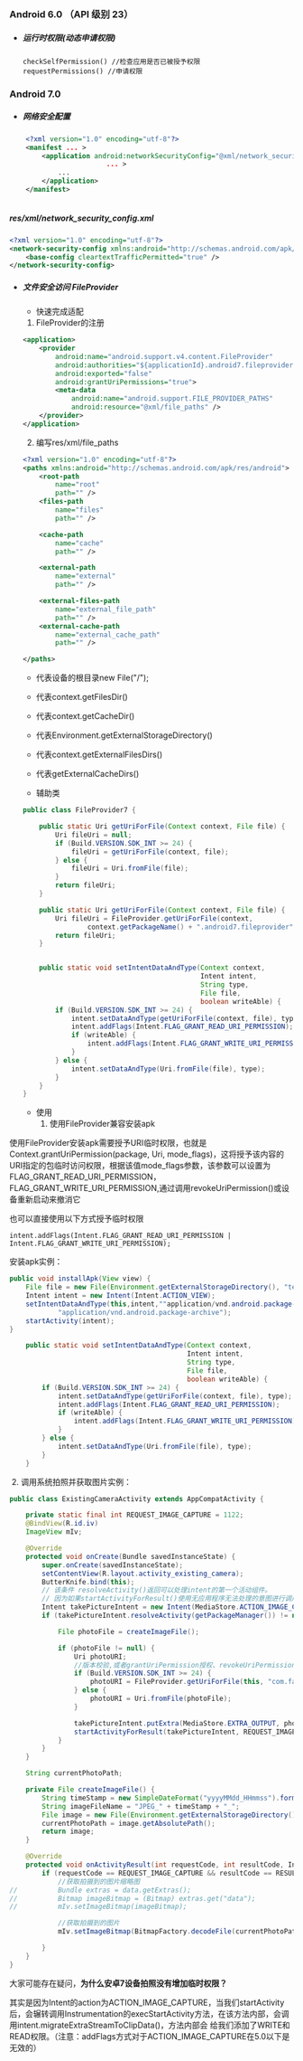 

### Android 6.0 （API 级别 23）

- ##### 运行时权限(动态申请权限)

  ```
  checkSelfPermission() //检查应用是否已被授予权限
  requestPermissions() //申请权限
  ```

### Android 7.0

- ##### 网络安全配置

```xml
    <?xml version="1.0" encoding="utf-8"?>
    <manifest ... >
        <application android:networkSecurityConfig="@xml/network_security_config"
                        ... >
            ...
        </application>
    </manifest>
    
```

##### res/xml/network_security_config.xml

```xml
<?xml version="1.0" encoding="utf-8"?>
<network-security-config xmlns:android="http://schemas.android.com/apk/res/android">
    <base-config cleartextTrafficPermitted="true" />
</network-security-config>
```



- ##### 文件安全访问 FileProvider

  - 快速完成适配

  1. FileProvider的注册

  ```xml
  <application>
      <provider
          android:name="android.support.v4.content.FileProvider"
          android:authorities="${applicationId}.android7.fileprovider"
          android:exported="false"
          android:grantUriPermissions="true">
          <meta-data
              android:name="android.support.FILE_PROVIDER_PATHS"
              android:resource="@xml/file_paths" />
      </provider>
  </application>
  ```

  2. 编写res/xml/file_paths

  ```xml
  <?xml version="1.0" encoding="utf-8"?>
  <paths xmlns:android="http://schemas.android.com/apk/res/android">
      <root-path
          name="root"
          path="" />
      <files-path
          name="files"
          path="" />
  
      <cache-path
          name="cache"
          path="" />
  
      <external-path
          name="external"
          path="" />
  
      <external-files-path
          name="external_file_path"
          path="" />
      <external-cache-path
          name="external_cache_path"
          path="" />
  
  </paths>
  ```

  - <root-path/> 代表设备的根目录new File("/");

  - <files-path/> 代表context.getFilesDir()

  - <cache-path/> 代表context.getCacheDir()

  - <external-path/> 代表Environment.getExternalStorageDirectory()

  - <external-files-path>代表context.getExternalFilesDirs()

  - <external-cache-path>代表getExternalCacheDirs()

  

  - 辅助类

  ```java
  public class FileProvider7 {
  
      public static Uri getUriForFile(Context context, File file) {
          Uri fileUri = null;
          if (Build.VERSION.SDK_INT >= 24) {
              fileUri = getUriForFile(context, file);
          } else {
              fileUri = Uri.fromFile(file);
          }
          return fileUri;
      }
  
      public static Uri getUriForFile(Context context, File file) {
          Uri fileUri = FileProvider.getUriForFile(context,
                  context.getPackageName() + ".android7.fileprovider",file);
          return fileUri;
      }
  
  
      public static void setIntentDataAndType(Context context,
                                              Intent intent,
                                              String type,
                                              File file,
                                              boolean writeAble) {
          if (Build.VERSION.SDK_INT >= 24) {
              intent.setDataAndType(getUriForFile(context, file), type);
              intent.addFlags(Intent.FLAG_GRANT_READ_URI_PERMISSION);
              if (writeAble) {
                  intent.addFlags(Intent.FLAG_GRANT_WRITE_URI_PERMISSION);
              }
          } else {
              intent.setDataAndType(Uri.fromFile(file), type);
          }
      }
  }
  ```

  - 使用
    1. 使用FileProvider兼容安装apk

使用FileProvider安装apk需要授予URI临时权限，也就是Context.grantUriPermission(package, Uri, mode_flags)，这将授予该内容的URI指定的包临时访问权限，根据该值mode_flags参数，该参数可以设置为 FLAG_GRANT_READ_URI_PERMISSION，FLAG_GRANT_WRITE_URI_PERMISSION,通过调用revokeUriPermission()或设备重新启动来撤消它

也可以直接使用以下方式授予临时权限



```undefined
intent.addFlags(Intent.FLAG_GRANT_READ_URI_PERMISSION |
Intent.FLAG_GRANT_WRITE_URI_PERMISSION);
```

安装apk实例：

```java
public void installApk(View view) {
    File file = new File(Environment.getExternalStorageDirectory(), "testandroid7-debug.apk");
    Intent intent = new Intent(Intent.ACTION_VIEW);
    setIntentDataAndType(this,intent,""application/vnd.android.package-archive",file,true);
            "application/vnd.android.package-archive");
    startActivity(intent);
}

    public static void setIntentDataAndType(Context context,
                                            Intent intent,
                                            String type,
                                            File file,
                                            boolean writeAble) {
        if (Build.VERSION.SDK_INT >= 24) {
            intent.setDataAndType(getUriForFile(context, file), type);
            intent.addFlags(Intent.FLAG_GRANT_READ_URI_PERMISSION);
            if (writeAble) {
                intent.addFlags(Intent.FLAG_GRANT_WRITE_URI_PERMISSION);
            }
        } else {
            intent.setDataAndType(Uri.fromFile(file), type);
        }
    }
```

​			2. 调用系统拍照并获取图片实例：

```java
public class ExistingCameraActivity extends AppCompatActivity {

    private static final int REQUEST_IMAGE_CAPTURE = 1122;
    @BindView(R.id.iv)
    ImageView mIv;

    @Override
    protected void onCreate(Bundle savedInstanceState) {
        super.onCreate(savedInstanceState);
        setContentView(R.layout.activity_existing_camera);
        ButterKnife.bind(this);
        // 该条件 resolveActivity()返回可以处理intent的第一个活动组件。
        // 因为如果startActivityForResult()使用无应用程序无法处理的意图进行调用，应用程序将崩溃
        Intent takePictureIntent = new Intent(MediaStore.ACTION_IMAGE_CAPTURE);
        if (takePictureIntent.resolveActivity(getPackageManager()) != null) {

            File photoFile = createImageFile();

            if (photoFile != null) {
                Uri photoURI;
                //版本校验,或者grantUriPermission授权、revokeUriPermission移除权限
                if (Build.VERSION.SDK_INT >= 24) {
                    photoURI = FileProvider.getUriForFile(this, "com.fanfan.fileprovider", photoFile);
                } else {
                    photoURI = Uri.fromFile(photoFile);
                }

                takePictureIntent.putExtra(MediaStore.EXTRA_OUTPUT, photoURI);
                startActivityForResult(takePictureIntent, REQUEST_IMAGE_CAPTURE);
            }
        }
    }

    String currentPhotoPath;

    private File createImageFile() {
        String timeStamp = new SimpleDateFormat("yyyyMMdd_HHmmss").format(new Date());
        String imageFileName = "JPEG_" + timeStamp + "_";
        File image = new File(Environment.getExternalStorageDirectory(), imageFileName + ".jpg");
        currentPhotoPath = image.getAbsolutePath();
        return image;
    }

    @Override
    protected void onActivityResult(int requestCode, int resultCode, Intent data) {
        if (requestCode == REQUEST_IMAGE_CAPTURE && resultCode == RESULT_OK) {
            //获取拍摄到的图片缩略图
//          Bundle extras = data.getExtras();
//          Bitmap imageBitmap = (Bitmap) extras.get("data");
//          mIv.setImageBitmap(imageBitmap);

            //获取拍摄到的图片
            mIv.setImageBitmap(BitmapFactory.decodeFile(currentPhotoPath));

        }
    }
}
```



大家可能存在疑问，**为什么安卓7设备拍照没有增加临时权限？**

其实是因为Intent的action为ACTION_IMAGE_CAPTURE，当我们startActivity后，会辗转调用Instrumentation的execStartActivity方法，在该方法内部，会调用intent.migrateExtraStreamToClipData()，方法内部会
 给我们添加了WRITE和READ权限。（注意：addFlags方式对于ACTION_IMAGE_CAPTURE在5.0以下是无效的）

